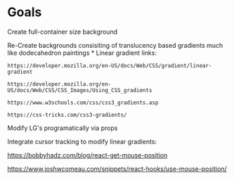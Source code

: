 # Goals

Create full-container size background

Re-Create backgrounds consisiting of translucency based gradients much like dodecahedron paintings
    * Linear gradient links:
    
    https://developer.mozilla.org/en-US/docs/Web/CSS/gradient/linear-gradient

    https://developer.mozilla.org/en-US/docs/Web/CSS/CSS_Images/Using_CSS_gradients

    https://www.w3schools.com/css/css3_gradients.asp

    https://css-tricks.com/css3-gradients/

Modify LG's programatically via props

Integrate cursor tracking to modify linear gradients:

https://bobbyhadz.com/blog/react-get-mouse-position

https://www.joshwcomeau.com/snippets/react-hooks/use-mouse-position/

